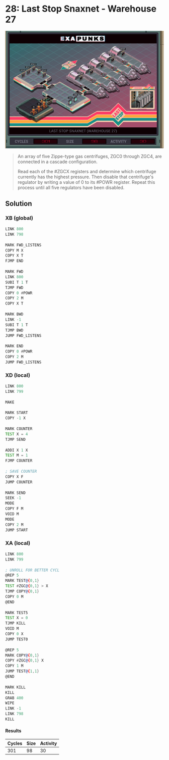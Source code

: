 # 28: Last Stop Snaxnet - Warehouse 27

<div align="center"><img src="EXAPUNKS - Last Stop SNAXNET (301, 98, 30, 2022-12-05-19-37-37).gif" /></div>

> An array of five Zippe-type gas centrifuges, ZGC0 through ZGC4, are connected in a cascade configuration.
> 
> Read each of the #ZGCX registers and determine which centrifuge currently has the highest pressure. Then disable that centrifuge's regulator by writing a value of 0 to its #POWR register. Repeat this process until all five regulators have been disabled.

## Solution

### XB (global)
```asm
LINK 800
LINK 798

MARK FWD_LISTENS
COPY M X
COPY X T
FJMP END

MARK FWD
LINK 800
SUBI T 1 T
TJMP FWD
COPY 0 #POWR
COPY 2 M
COPY X T

MARK BWD
LINK -1
SUBI T 1 T
TJMP BWD
JUMP FWD_LISTENS

MARK END
COPY 0 #POWR
COPY 2 M
JUMP FWD_LISTENS
```

### XD (local)
```asm
LINK 800
LINK 799

MAKE

MARK START
COPY -1 X

MARK COUNTER
TEST X = 4
TJMP SEND

ADDI X 1 X
TEST M = 1
FJMP COUNTER

; SAVE COUNTER
COPY X F
JUMP COUNTER

MARK SEND
SEEK -1
MODE
COPY F M
VOID M
MODE
COPY 2 M
JUMP START
```

### XA (local)
```asm
LINK 800
LINK 799

; UNROLL FOR BETTER CYCL
@REP 5
MARK TEST@{0,1}
TEST #ZGC@{0,1} > X
TJMP COPY@{0,1}
COPY 0 M
@END

MARK TEST5
TEST X = 0
TJMP KILL
VOID M
COPY 0 X
JUMP TEST0

@REP 5
MARK COPY@{0,1}
COPY #ZGC@{0,1} X
COPY 1 M
JUMP TEST@{1,1}
@END

MARK KILL
KILL
GRAB 400
WIPE
LINK -1
LINK 798
KILL
```

#### Results
| Cycles | Size | Activity |
|--------|------|----------|
| 301    | 98   | 30       |
